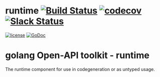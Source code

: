 # runtime [![Build Status](https://travis-ci.org/circl-dev/runtime.svg?branch=client-context)](https://travis-ci.org/circl-dev/runtime) [![codecov](https://codecov.io/gh/circl-dev/runtime/branch/master/graph/badge.svg)](https://codecov.io/gh/circl-dev/runtime) [![Slack Status](https://slackin.goswagger.io/badge.svg)](https://slackin.goswagger.io)

[![license](http://img.shields.io/badge/license-Apache%20v2-orange.svg)](https://raw.githubusercontent.com/circl-dev/runtime/master/LICENSE) [![GoDoc](https://godoc.org/github.com/circl-dev/runtime?status.svg)](http://godoc.org/github.com/circl-dev/runtime)

# golang Open-API toolkit - runtime

The runtime component for use in codegeneration or as untyped usage.
